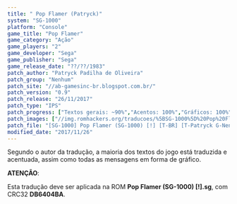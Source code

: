 ```yaml
---
title: " Pop Flamer (Patryck)"
system: "SG-1000"
platform: "Console"
game_title: "Pop Flamer"
game_category: "Ação"
game_players: "2"
game_developer: "Sega"
game_publisher: "Sega"
game_release_date: "??/??/1983"
patch_author: "Patryck Padilha de Oliveira"
patch_group: "Nenhum"
patch_site: "//ab-gamesinc-br.blogspot.com.br/"
patch_version: "0.9"
patch_release: "26/11/2017"
patch_type: "IPS"
patch_progress: ["Textos gerais: ~90%","Acentos: 100%","Gráficos: 100%"]
patch_images: ["//img.romhackers.org/traducoes/%5BSG-1000%5D%20Pop%20Flamer%20-%20Patryck%20-%201.png","//img.romhackers.org/traducoes/%5BSG-1000%5D%20Pop%20Flamer%20-%20Patryck%20-%202.png","//img.romhackers.org/traducoes/%5BSG-1000%5D%20Pop%20Flamer%20-%20Patryck%20-%203.png"]
patch_file: "[SG-1000] Pop Flamer (SG-1000) [!] [T-BR] [T-Patryck G-Nenhum] [V-0.9 A-2017].zip"
modified_date: "2017/11/26"
---
```

Segundo o autor da tradução, a maioria dos textos do jogo está traduzida e acentuada, assim como todas as mensagens em forma de gráfico.

<b>ATENÇÃO</b>:

Esta tradução deve ser aplicada na ROM <b>Pop Flamer (SG-1000) [!].sg</b>, com CRC32 <b>DB6404BA</b>.
